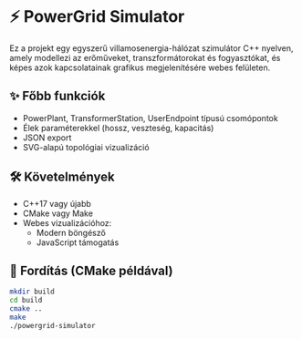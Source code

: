 # ⚡ PowerGrid Simulator

Ez a projekt egy egyszerű villamosenergia-hálózat szimulátor C++ nyelven, amely modellezi az erőműveket, transzformátorokat és fogyasztókat, és képes azok kapcsolatainak grafikus megjelenítésére webes felületen.

## ✨ Főbb funkciók

- PowerPlant, TransformerStation, UserEndpoint típusú csomópontok
- Élek paraméterekkel (hossz, veszteség, kapacitás)
- JSON export
- SVG-alapú topológiai vizualizáció

## 🛠️ Követelmények

- C++17 vagy újabb
- CMake vagy Make
- Webes vizualizációhoz:
  - Modern böngésző
  - JavaScript támogatás

## 🔧 Fordítás (CMake példával)

```bash
mkdir build
cd build
cmake ..
make
./powergrid-simulator
